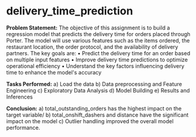# delivery_time_prediction
**Problem Statement:**
The objective of this assignment is to build a regression model that predicts the delivery time 
for orders placed through Porter. The model will use various features such as the items ordered, 
the restaurant location, the order protocol, and the availability of delivery partners. 
The key goals are:
• Predict the delivery time for an order based on multiple input features 
• Improve delivery time predictions to optimize operational efficiency 
• Understand the key factors influencing delivery time to enhance the model's accuracy

**Tasks Performed:**
a) Load the data
b) Data preprocessing and Feature Engineering
c) Exploratory Data Analysis
d) Model Building
e) Results and Inferences

**Conclusion:**
a)	total_outstanding_orders has the highest impact on the target variable/
b)	total_onshift_dashers and distance have the significant impact on the model
c)	Outlier handling improved the overall model performance.

